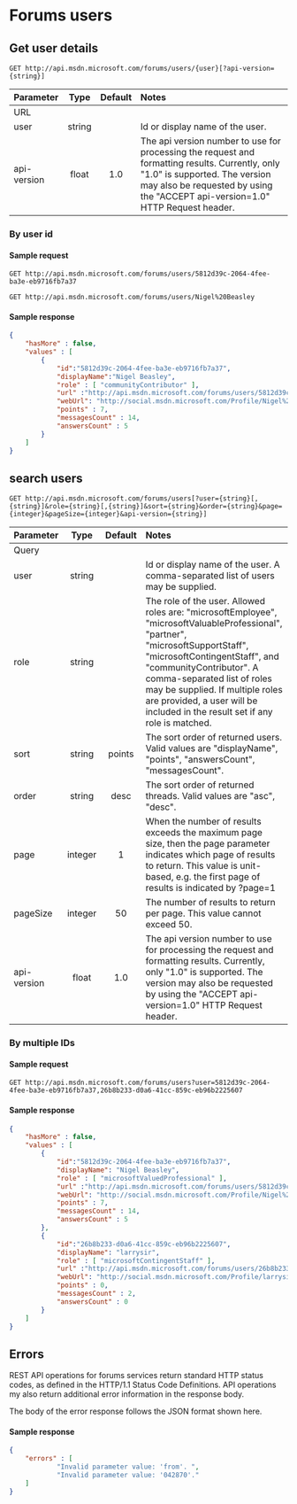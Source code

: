 # Forums users

## Get user details

```httprequest
GET http://api.msdn.microsoft.com/forums/users/{user}[?api-version={string}]
```

| Parameter   | Type     | Default | Notes 
|:------------|:--------:|:-------:|:----------------------------------------------------------------------------------------------------------------------------
| URL
| user        | string   |         | Id or display name of the user.
| api-version | float    | 1.0     | The api version number to use for processing the request and formatting results.  Currently, only "1.0" is supported.  The version may also be requested by using the "ACCEPT api-version=1.0" HTTP Request header.

### By user id

#### Sample request
```httprequest
GET http://api.msdn.microsoft.com/forums/users/5812d39c-2064-4fee-ba3e-eb9716fb7a37

GET http://api.msdn.microsoft.com/forums/users/Nigel%20Beasley
```

#### Sample response
```json
{
    "hasMore" : false,
    "values" : [
        {
            "id":"5812d39c-2064-4fee-ba3e-eb9716fb7a37",
            "displayName":"Nigel Beasley",
            "role" : [ "communityContributor" ],
            "url" :"http://api.msdn.microsoft.com/forums/users/5812d39c-2064-4fee-ba3e-eb9716fb7a37",
            "webUrl": "http://social.msdn.microsoft.com/Profile/Nigel%20Beasley",
            "points" : 7,
            "messagesCount" : 14,
            "answersCount" : 5
        }
    ]
}
```

## search users

```httprequest
GET http://api.msdn.microsoft.com/forums/users[?user={string}[,{string}]&role={string}[,{string}]&sort={string}&order={string}&page={integer}&pageSize={integer}&api-version={string}]
```

| Parameter      | Type     | Default | Notes
|:-----------    |:--------:|:-------:|:----------------------------------------------------------------------------------------------------------------------------
| Query
| user           | string   |         | Id or display name of the user.  A comma-separated list of users may be supplied.
| role           | string   |         | The role of the user.  Allowed roles are: "microsoftEmployee", "microsoftValuableProfessional", "partner", "microsoftSupportStaff", "microsoftContingentStaff", and "communityContributor". A comma-separated list of roles may be supplied. If multiple roles are provided, a user will be included in the result set if any role is matched.
| sort           | string   | points  | The sort order of returned users.  Valid values are "displayName", "points", "answersCount", "messagesCount".
| order          | string   | desc    | The sort order of returned threads.  Valid values are "asc", "desc".
| page           | integer  | 1       | When the number of results exceeds the maximum page size, then the page parameter indicates which page of results to return.  This value is unit-based, e.g. the first page of results is indicated by ?page=1
| pageSize       | integer  | 50      | The number of results to return per page.  This value cannot exceed 50.
| api-version    | float    | 1.0     | The api version number to use for processing the request and formatting results.  Currently, only "1.0" is supported.  The version may also be requested by using the "ACCEPT api-version=1.0" HTTP Request header.


### By multiple IDs

#### Sample request
```httprequest
GET http://api.msdn.microsoft.com/forums/users?user=5812d39c-2064-4fee-ba3e-eb9716fb7a37,26b8b233-d0a6-41cc-859c-eb96b2225607
```

#### Sample response
```json
{
    "hasMore" : false,
    "values" : [ 
        {
            "id":"5812d39c-2064-4fee-ba3e-eb9716fb7a37",
            "displayName": "Nigel Beasley",
            "role" : [ "microsoftValuedProfessional" ],
            "url" :"http://api.msdn.microsoft.com/forums/users/5812d39c-2064-4fee-ba3e-eb9716fb7a37",
            "webUrl": "http://social.msdn.microsoft.com/Profile/Nigel%20Beasley",
            "points" : 7,
            "messagesCount" : 14,
            "answersCount" : 5
        },
        {
            "id":"26b8b233-d0a6-41cc-859c-eb96b2225607",
            "displayName": "larrysir",
            "role" : [ "microsoftContingentStaff" ],
            "url" :"http://api.msdn.microsoft.com/forums/users/26b8b233-d0a6-41cc-859c-eb96b2225607",
            "webUrl": "http://social.msdn.microsoft.com/Profile/larrysir",
            "points" : 0,
            "messagesCount" : 2,
            "answersCount" : 0
        }
    ]
}
```


## Errors

REST API operations for forums services return standard HTTP status codes, as defined in the HTTP/1.1 Status Code Definitions.  API operations my also return additional error information in the response body.

The body of the error response follows the JSON format shown here.

#### Sample response

```json
{
    "errors" : [
            "Invalid parameter value: 'from'. ",
            "Invalid parameter value: '042870'."
    ]
}
```